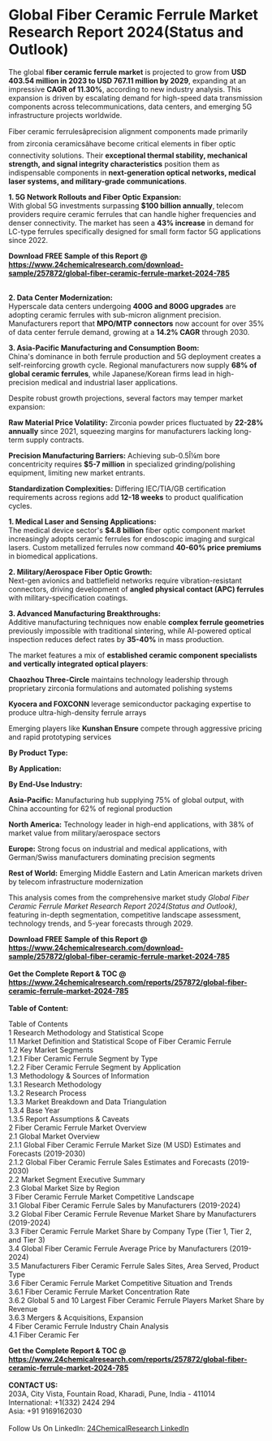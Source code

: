 <h1>Global Fiber Ceramic Ferrule Market Research Report 2024(Status and Outlook)</h1><p>The global <strong>fiber ceramic ferrule market</strong> is projected to grow from <strong>USD 403.54 million in 2023 to USD 767.11 million by 2029</strong>, expanding at an impressive <strong>CAGR of 11.30%</strong>, according to new industry analysis. This expansion is driven by escalating demand for high-speed data transmission components across telecommunications, data centers, and emerging 5G infrastructure projects worldwide.</p><p>Fiber ceramic ferrulesâprecision alignment components made primarily from zirconia ceramicsâhave become critical elements in fiber optic connectivity solutions. Their <strong>exceptional thermal stability, mechanical strength, and signal integrity characteristics</strong> position them as indispensable components in <strong>next-generation optical networks, medical laser systems, and military-grade communications</strong>.</p><p><strong>1. 5G Network Rollouts and Fiber Optic Expansion:</strong><br>
With global 5G investments surpassing <strong>$100 billion annually</strong>, telecom providers require ceramic ferrules that can handle higher frequencies and denser connectivity. The market has seen a <strong>43% increase</strong> in demand for LC-type ferrules specifically designed for small form factor 5G applications since 2022.</p><div><b>Download FREE Sample of this Report @ 
            <a href="https://www.24chemicalresearch.com/download-sample/257872/global-fiber-ceramic-ferrule-market-2024-785">
            https://www.24chemicalresearch.com/download-sample/257872/global-fiber-ceramic-ferrule-market-2024-785</a></b></div><br><p><strong>2. Data Center Modernization:</strong><br>
Hyperscale data centers undergoing <strong>400G and 800G upgrades</strong> are adopting ceramic ferrules with sub-micron alignment precision. Manufacturers report that <strong>MPO/MTP connectors</strong> now account for over 35% of data center ferrule demand, growing at a <strong>14.2% CAGR</strong> through 2030.</p><p><strong>3. Asia-Pacific Manufacturing and Consumption Boom:</strong><br>
China's dominance in both ferrule production and 5G deployment creates a self-reinforcing growth cycle. Regional manufacturers now supply <strong>68% of global ceramic ferrules</strong>, while Japanese/Korean firms lead in high-precision medical and industrial laser applications.</p><p>Despite robust growth projections, several factors may temper market expansion:</p><p><strong>Raw Material Price Volatility:</strong> Zirconia powder prices fluctuated by <strong>22-28% annually</strong> since 2021, squeezing margins for manufacturers lacking long-term supply contracts.</p><p><strong>Precision Manufacturing Barriers:</strong> Achieving sub-0.5Î¼m bore concentricity requires <strong>$5-7 million</strong> in specialized grinding/polishing equipment, limiting new market entrants.</p><p><strong>Standardization Complexities:</strong> Differing IEC/TIA/GB certification requirements across regions add <strong>12-18 weeks</strong> to product qualification cycles.</p><p><strong>1. Medical Laser and Sensing Applications:</strong><br>
The medical device sector's <strong>$4.8 billion</strong> fiber optic component market increasingly adopts ceramic ferrules for endoscopic imaging and surgical lasers. Custom metallized ferrules now command <strong>40-60% price premiums</strong> in biomedical applications.</p><p><strong>2. Military/Aerospace Fiber Optic Growth:</strong><br>
Next-gen avionics and battlefield networks require vibration-resistant connectors, driving development of <strong>angled physical contact (APC) ferrules</strong> with military-specification coatings.</p><p><strong>3. Advanced Manufacturing Breakthroughs:</strong><br>
Additive manufacturing techniques now enable <strong>complex ferrule geometries</strong> previously impossible with traditional sintering, while AI-powered optical inspection reduces defect rates by <strong>35-40%</strong> in mass production.</p><p>The market features a mix of <strong>established ceramic component specialists and vertically integrated optical players</strong>:</p><p><strong>Chaozhou Three-Circle</strong> maintains technology leadership through proprietary zirconia formulations and automated polishing systems</p><p><strong>Kyocera and FOXCONN</strong> leverage semiconductor packaging expertise to produce ultra-high-density ferrule arrays</p><p>Emerging players like <strong>Kunshan Ensure</strong> compete through aggressive pricing and rapid prototyping services</p><p><strong>By Product Type:</strong></p><p><strong>By Application:</strong></p><p><strong>By End-Use Industry:</strong></p><p><strong>Asia-Pacific:</strong> Manufacturing hub supplying 75% of global output, with China accounting for 62% of regional production</p><p><strong>North America:</strong> Technology leader in high-end applications, with 38% of market value from military/aerospace sectors</p><p><strong>Europe:</strong> Strong focus on industrial and medical applications, with German/Swiss manufacturers dominating precision segments</p><p><strong>Rest of World:</strong> Emerging Middle Eastern and Latin American markets driven by telecom infrastructure modernization</p><p>This analysis comes from the comprehensive market study <em>Global Fiber Ceramic Ferrule Market Research Report 2024(Status and Outlook)</em>, featuring in-depth segmentation, competitive landscape assessment, technology trends, and 5-year forecasts through 2029.</p><div><b>Download FREE Sample of this Report @ 
            <a href="https://www.24chemicalresearch.com/download-sample/257872/global-fiber-ceramic-ferrule-market-2024-785">
            https://www.24chemicalresearch.com/download-sample/257872/global-fiber-ceramic-ferrule-market-2024-785</a></b></div><br><div><b>Get the Complete Report & TOC @ 
            <a href="https://www.24chemicalresearch.com/reports/257872/global-fiber-ceramic-ferrule-market-2024-785">
            https://www.24chemicalresearch.com/reports/257872/global-fiber-ceramic-ferrule-market-2024-785</a></b></div><br>
            <b>Table of Content:</b><p>Table of Contents<br />
1 Research Methodology and Statistical Scope<br />
1.1 Market Definition and Statistical Scope of Fiber Ceramic Ferrule<br />
1.2 Key Market Segments<br />
1.2.1 Fiber Ceramic Ferrule Segment by Type<br />
1.2.2 Fiber Ceramic Ferrule Segment by Application<br />
1.3 Methodology & Sources of Information<br />
1.3.1 Research Methodology<br />
1.3.2 Research Process<br />
1.3.3 Market Breakdown and Data Triangulation<br />
1.3.4 Base Year<br />
1.3.5 Report Assumptions & Caveats<br />
2 Fiber Ceramic Ferrule Market Overview<br />
2.1 Global Market Overview<br />
2.1.1 Global Fiber Ceramic Ferrule Market Size (M USD) Estimates and Forecasts (2019-2030)<br />
2.1.2 Global Fiber Ceramic Ferrule Sales Estimates and Forecasts (2019-2030)<br />
2.2 Market Segment Executive Summary<br />
2.3 Global Market Size by Region<br />
3 Fiber Ceramic Ferrule Market Competitive Landscape<br />
3.1 Global Fiber Ceramic Ferrule Sales by Manufacturers (2019-2024)<br />
3.2 Global Fiber Ceramic Ferrule Revenue Market Share by Manufacturers (2019-2024)<br />
3.3 Fiber Ceramic Ferrule Market Share by Company Type (Tier 1, Tier 2, and Tier 3)<br />
3.4 Global Fiber Ceramic Ferrule Average Price by Manufacturers (2019-2024)<br />
3.5 Manufacturers Fiber Ceramic Ferrule Sales Sites, Area Served, Product Type<br />
3.6 Fiber Ceramic Ferrule Market Competitive Situation and Trends<br />
3.6.1 Fiber Ceramic Ferrule Market Concentration Rate<br />
3.6.2 Global 5 and 10 Largest Fiber Ceramic Ferrule Players Market Share by Revenue<br />
3.6.3 Mergers & Acquisitions, Expansion<br />
4 Fiber Ceramic Ferrule Industry Chain Analysis<br />
4.1 Fiber Ceramic Fer</p><div><b>Get the Complete Report & TOC @ 
            <a href="https://www.24chemicalresearch.com/reports/257872/global-fiber-ceramic-ferrule-market-2024-785">
            https://www.24chemicalresearch.com/reports/257872/global-fiber-ceramic-ferrule-market-2024-785</a></b></div><br><b>CONTACT US:</b><br>
            203A, City Vista, Fountain Road, Kharadi, Pune, India - 411014<br>
            International: +1(332) 2424 294<br>
            Asia: +91 9169162030 <br><br>
            Follow Us On LinkedIn: <a href="https://www.linkedin.com/company/24chemicalresearch/">24ChemicalResearch LinkedIn</a>